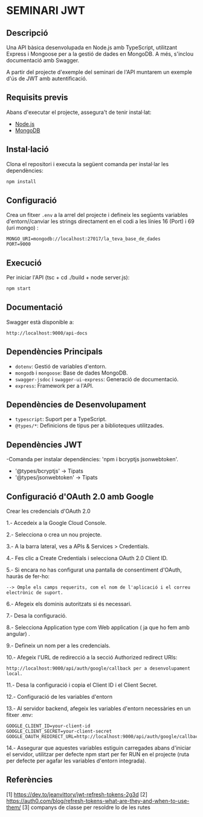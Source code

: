 # SEMINARI JWT

## Descripció
Una API bàsica desenvolupada en Node.js amb TypeScript, utilitzant Express i Mongoose per a la gestió de dades en MongoDB. A més, s'inclou documentació amb Swagger.

A partir del projecte d'exemple del seminari de l'API muntarem un exemple d'ús de JWT amb autentificació.

## Requisits previs
Abans d'executar el projecte, assegura't de tenir instal·lat:
- [Node.js](https://nodejs.org/)
- [MongoDB](https://www.mongodb.com/)

## Instal·lació
Clona el repositori i executa la següent comanda per instal·lar les dependències:

```sh
npm install
```

## Configuració
Crea un fitxer `.env` a la arrel del projecte i defineix les següents variables d'entorn//canviar les strings directament en el codi a les línies 16 (Port) i 69 (uri mongo) :
```env
MONGO_URI=mongodb://localhost:27017/la_teva_base_de_dades
PORT=9000
```

## Execució
Per iniciar l'API (tsc + cd ./build + node server.js):

```sh
npm start
```

## Documentació
Swagger està disponible a:
```
http://localhost:9000/api-docs
```

## Dependències Principals
- `dotenv`: Gestió de variables d'entorn.
- `mongodb` i `mongoose`: Base de dades MongoDB.
- `swagger-jsdoc` i `swagger-ui-express`: Generació de documentació.
- `express`: Framework per a l'API.

## Dependències de Desenvolupament
- `typescript`: Suport per a TypeScript.
- `@types/*`: Definicions de tipus per a biblioteques utilitzades.

## Dependències JWT
-Comanda per instalar dependències: 'npm i bcryptjs jsonwebtoken'.
- '@types/bcryptjs' -> Tipats
- '@types/jsonwebtoken' -> Tipats

## Configuració d'OAuth 2.0 amb Google

Crear les credencials d'OAuth 2.0

1.- Accedeix a la Google Cloud Console.

2.- Selecciona o crea un nou projecte.

3.- A la barra lateral, ves a APIs & Services > Credentials.

4.- Fes clic a Create Credentials i selecciona OAuth 2.0 Client ID.

5.- Si encara no has configurat una pantalla de consentiment d'OAuth, hauràs de fer-ho:

    --> Omple els camps requerits, com el nom de l'aplicació i el correu electrònic de suport.

6.- Afegeix els dominis autoritzats si és necessari.

7.- Desa la configuració.

8.- Selecciona Application type com Web application ( ja que ho fem amb angular) .

9.- Defineix un nom per a les credencials.

10.- Afegeix l'URL de redirecció a la secció Authorized redirect URIs:
```
http://localhost:9000/api/auth/google/callback per a desenvolupament local.
```
11.- Desa la configuració i copia el Client ID i el Client Secret.

12.- Configuració de les variables d'entorn

13.- Al servidor backend, afegeix les variables d'entorn necessàries en un fitxer .env:
```
GOOGLE_CLIENT_ID=your-client-id
GOOGLE_CLIENT_SECRET=your-client-secret
GOOGLE_OAUTH_REDIRECT_URL=http://localhost:9000/api/auth/google/callback
```
14.- Assegurar que aquestes variables estiguin carregades abans d'iniciar el servidor, utilitzar per defecte npm start per fer RUN en el projecte (ruta per defecte per agafar les variables d'entorn integrada).


## Referències

[1] https://dev.to/jeanvittory/jwt-refresh-tokens-2g3d
[2] https://auth0.com/blog/refresh-tokens-what-are-they-and-when-to-use-them/
[3] companys de classe per resoldre lo de les rutes